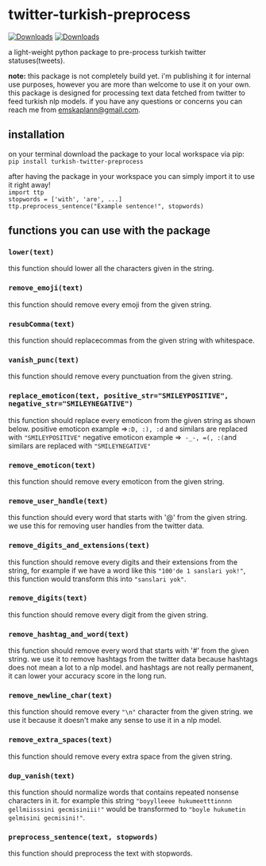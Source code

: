 
# twitter-turkish-preprocess
[![Downloads](https://pepy.tech/badge/turkish-twitter-preprocess)](https://pepy.tech/project/turkish-twitter-preprocess)
[![Downloads](https://pepy.tech/badge/turkish-twitter-preprocess/month)](https://pepy.tech/project/turkish-twitter-preprocess)

a light-weight python package to pre-process turkish twitter statuses(tweets).

**note:**
this package is not completely build yet. i'm publishing it for internal use purposes, however you are more than welcome to use it on your own. this package is designed for processing text data fetched from twitter to feed turkish nlp models. if you have any questions or concerns you can reach me from emskaplann@gmail.com.

## installation
on your terminal download the package to your local workspace via pip:  
`pip install turkish-twitter-preprocess`

after having the package in your workspace you can simply import it to use it right away!  
`import ttp`  
`stopwords = ['with', 'are', ...]`  
`ttp.preprocess_sentence("Example sentence!", stopwords)`  

## functions you can use with the package

### `lower(text)`
this function should lower all the characters given in the string.
### `remove_emoji(text)`
this function should remove every emoji from the given string.
### `resubComma(text)`
this function should replacecommas from the given string with whitespace.
### `vanish_punc(text)`
this function should remove every punctuation from the given string.
### `replace_emoticon(text, positive_str="SMILEYPOSITIVE", negative_str="SMILEYNEGATIVE")`
this function should replace every emoticon from the given string as shown below.
positive emoticon example =>`:D, :), :d` and similars are replaced with `"SMILEYPOSITIVE"` 
negative emoticon example =>` -_-, =(, :(`and similars are replaced with `"SMILEYNEGATIVE"`
### `remove_emoticon(text)`
this function should remove every emoticon from the given string.
### `remove_user_handle(text)`
this function should every word that starts with '@' from the given string. we use this for removing user handles from the twitter data.
### `remove_digits_and_extensions(text)`
this function should remove every digits and their extensions from the string, for example if we have a word like this `"100'de 1 sanslari yok!"`, this function would transform this into `"sanslari yok"`.
### `remove_digits(text)`
this function should remove every digit from the given string.
### `remove_hashtag_and_word(text)`
this function should remove every word that starts with '#' from the given string. we use it to remove hashtags from the twitter data because hashtags does not mean a lot to a nlp model. and hashtags are not really permanent, it can lower your accuracy score in the long run.
### `remove_newline_char(text)`
this function should remove every `"\n"` character from the given string. we use it because it doesn't make any sense to use it in a nlp model.
### `remove_extra_spaces(text)`
this function should remove every extra space from the given string.
### `dup_vanish(text)`
this function should normalize words that contains repeated nonsense characters in it. for example this string `"boyylleeee hukumeetttinnnn gellmiisssini gecmisiniii!"` would be transformed to `"boyle hukumetin gelmisini gecmisini!"`.
### `preprocess_sentence(text, stopwords)`
this function should preprocess the text with stopwords.

